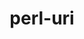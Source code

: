 ---
title: "perl-uri"
layout: cache
categories: [package, develop-2025-01-12]
meta: {"versions": ["5.08"], "compilers": ["gcc@=11.1.0", "gcc@=11.4.0"], "oss": ["ubuntu20.04", "ubuntu22.04"], "platforms": ["linux"], "targets": ["x86_64_v3"], "stacks": ["data-vis-sdk", "e4s", "hep", "root"], "num_specs": 2, "num_specs_by_stack": {"data-vis-sdk": 1, "root": 2, "hep": 1, "e4s": 1}}
spec_details: [{"hash": "c4atp47cd3duh6xqkz2lxn7j53uf4ua6", "compiler": "gcc@=11.1.0", "versions": ["5.08"], "os": "ubuntu20.04", "platform": "linux", "target": "x86_64_v3", "variants": ["build_system=perl"], "stacks": ["data-vis-sdk", "root"], "size": "-", "tarball": "https://binaries.spack.io/develop-2025-01-12/build_cache/linux-ubuntu20.04-x86_64_v3/gcc-11.1.0/perl-uri-5.08/linux-ubuntu20.04-x86_64_v3-gcc-11.1.0-perl-uri-5.08-c4atp47cd3duh6xqkz2lxn7j53uf4ua6.spack"}, {"hash": "wc54yjzyn7ohwfjc6jrqdxhflzbcsgw3", "compiler": "gcc@=11.4.0", "versions": ["5.08"], "os": "ubuntu22.04", "platform": "linux", "target": "x86_64_v3", "variants": ["build_system=perl"], "stacks": ["hep", "root", "e4s"], "size": "-", "tarball": "https://binaries.spack.io/develop-2025-01-12/build_cache/linux-ubuntu22.04-x86_64_v3/gcc-11.4.0/perl-uri-5.08/linux-ubuntu22.04-x86_64_v3-gcc-11.4.0-perl-uri-5.08-wc54yjzyn7ohwfjc6jrqdxhflzbcsgw3.spack"}]
---